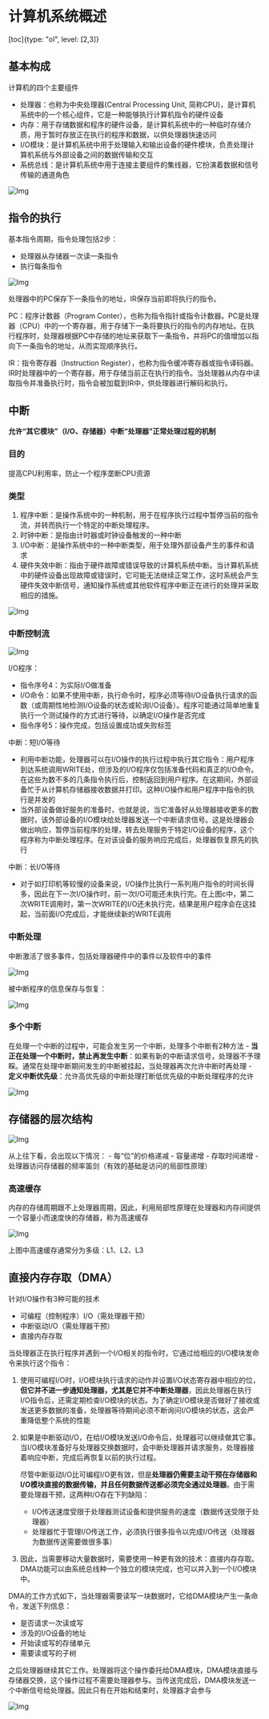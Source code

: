 # 计算机系统概述

[toc]{type: "ol", level: [2,3]}

## 基本构成

计算机的四个主要组件
- 处理器：也称为中央处理器(Central Processing Unit, 简称CPU)，是计算机系统中的一个核心组件，它是一种能够执行计算机指令的硬件设备
- 内存：用于存储数据和程序的硬件设备，是计算机系统中的一种临时存储介质，用于暂时存放正在执行的程序和数据，以供处理器快速访问
- I/O模块：是计算机系统中用于处理输入和输出设备的硬件模块，负责处理计算机系统与外部设备之间的数据传输和交互
- 系统总线：是计算机系统中用于连接主要组件的集线器，它扮演着数据和信号传输的通道角色


![Img](https://cdn.jsdelivr.net/gh/zhangyufeng0123/ImageHosting/img/yank-note-picgo-img-20230516203050.png)

## 指令的执行
基本指令周期，指令处理包括2步：
- 处理器从存储器一次读一条指令
- 执行每条指令

![Img](https://cdn.jsdelivr.net/gh/zhangyufeng0123/ImageHosting/img/yank-note-picgo-img-20230516204104.png)

处理器中的PC保存下一条指令的地址，IR保存当前即将执行的指令。

PC：程序计数器（Program Conter），也称为指令指针或指令计数器。PC是处理器（CPU）中的一个寄存器，用于存储下一条将要执行的指令的内存地址。在执行程序时，处理器根据PC中存储的地址来获取下一条指令，并将PC的值增加以指向下一条指令的地址，从而实现顺序执行。
    
IR：指令寄存器（Instruction Register），也称为指令缓冲寄存器或指令译码器。IR时处理器中的一个寄存器，用于存储当前正在执行的指令。当处理器从内存中读取指令并准备执行时，指令会被加载到IR中，供处理器进行解码和执行。

## 中断

**允许“其它模块”（I/O、存储器）中断“处理器”正常处理过程的机制**

### 目的

提高CPU利用率，防止一个程序垄断CPU资源

### 类型

1. 程序中断：是操作系统中的一种机制，用于在程序执行过程中暂停当前的指令流，并转而执行一个特定的中断处理程序。
2. 时钟中断：是指由计时器或时钟设备触发的一种中断
3. I/O中断：是操作系统中的一种中断类型，用于处理外部设备产生的事件和请求
4. 硬件失效中断：指由于硬件故障或错误导致的计算机系统中断。当计算机系统中的硬件设备出现故障或错误时，它可能无法继续正常工作，这时系统会产生硬件失效中断信号，通知操作系统或其他软件程序中断正在进行的处理并采取相应的措施。

![Img](https://cdn.jsdelivr.net/gh/zhangyufeng0123/ImageHosting/img/yank-note-picgo-img-20230516204925.png)

### 中断控制流

![Img](https://cdn.jsdelivr.net/gh/zhangyufeng0123/ImageHosting/img/yank-note-picgo-img-20230516210016.png)

I/O程序：
- 指令序号4：为实际I/O做准备
- I/O命令：如果不使用中断，执行命令时，程序必须等待I/O设备执行请求的函数（或周期性地检测I/O设备的状态或轮询I/O设备）。程序可能通过简单地重复执行一个测试操作的方式进行等待，以确定I/O操作是否完成
- 指令序号5：操作完成，包括设置成功或失败标签

中断：短I/O等待
- 利用中断功能，处理器可以在I/O操作的执行过程中执行其它指令：用户程序到达系统调用WRITE处，但涉及的I/O程序仅包括准备代码和真正的I/O命令。在这些为数不多的几条指令执行后，控制返回到用户程序。在这期间，外部设备忙于从计算机存储器接收数据并打印。这种I/O操作和用户程序中指令的执行是并发的
- 当外部设备做好服务的准备时，也就是说，当它准备好从处理器接收更多的数据时，该外部设备的I/O模块给处理器发送一个中断请求信号。这是处理器会做出响应，暂停当前程序的处理，转去处理服务于特定I/O设备的程序，这个程序称为中断处理程序。在对该设备的服务响应完成后，处理器恢复原先的执行

中断：长I/O等待
- 对于如打印机等较慢的设备来说，I/O操作比执行一系列用户指令的时间长得多，因此在下一次I/O操作时，前一次I/O可能还未执行完。在上图c中，第二次WRITE调用时，第一次WRITE的I/O还未执行完，结果是用户程序会在这挂起，当前面I/O完成后，才能继续新的WRITE调用

### 中断处理

中断激活了很多事件，包括处理器硬件中的事件以及软件中的事件

![Img](https://cdn.jsdelivr.net/gh/zhangyufeng0123/ImageHosting/img/yank-note-picgo-img-20230516211026.png)

被中断程序的信息保存与恢复：

![Img](https://cdn.jsdelivr.net/gh/zhangyufeng0123/ImageHosting/img/yank-note-picgo-img-20230517234021.png)

### 多个中断

在处理一个中断的过程中，可能会发生另一个中断，处理多个中断有2种方法
    - **当正在处理一个中断时，禁止再发生中断**：如果有新的中断请求信号，处理器不予理睬。通常在处理中断期间发生的中断被挂起，当处理器再次允许中断时再处理
    - **定义中断优先级**：允许高优先级的中断处理打断低优先级的中断处理程序的允许

![Img](https://cdn.jsdelivr.net/gh/zhangyufeng0123/ImageHosting/img/yank-note-picgo-img-20230517234241.png)

## 存储器的层次结构

![Img](https://cdn.jsdelivr.net/gh/zhangyufeng0123/ImageHosting/img/yank-note-picgo-img-20230517234331.png)

从上往下看，会出现以下情况：
    - 每“位”的价格递减
    - 容量递增
    - 存取时间递增
    - 处理器访问存储器的频率笛剑（有效的基础是访问的局部性原理）

### 高速缓存

内存的存储周期跟不上处理器周期，因此，利用局部性原理在处理器和内存间提供一个容量小而速度快的存储器，称为高速缓存

![Img](https://cdn.jsdelivr.net/gh/zhangyufeng0123/ImageHosting/img/yank-note-picgo-img-20230517234533.png)

上图中高速缓存通常分为多级：L1、L2、L3

## 直接内存存取（DMA）

针对I/O操作有3种可能的技术
- 可编程（控制程序）I/O（需处理器干预）
- 中断驱动I/O（需处理器干预）
- 直接内存存取

当处理器正在执行程序并遇到一个I/O相关的指令时，它通过给相应的I/O模块发命令来执行这个指令：
1. 使用可编程I/O时，I/O模块执行请求的动作并设置I/O状态寄存器中相应的位，**但它并不进一步通知处理器，尤其是它并不中断处理器**，因此处理器在执行I/O指令后，还需定期检查I/O模块的状态。为了确定I/O模块是否做好了接收或发送更多数据的准备，处理器等待期间必须不断询问I/O模块的状态，这会严重降低整个系统的性能
2. 如果是中断驱动I/O，在给I/O模块发送I/O命令后，处理器可以继续做其它事。当I/O模块准备好与处理器交换数据时，会中断处理器并请求服务，处理器接着响应中断，完成后再恢复以前的执行过程。

    尽管中断驱动I/O比可编程I/O更有效，但是**处理器仍需要主动干预在存储器和I/O模块直接的数据传输，并且任何数据传送都必须完全通过处理器**。由于需要处理器干预，这两种I/O存在下列缺陷：
    - I/O传送速度受限于处理器测试设备和提供服务的速度（数据传送受限于处理器）
    - 处理器忙于管理I/O传送工作，必须执行很多指令以完成I/O传送（处理器为数据传送需要做很多事）

3. 因此，当需要移动大量数据时，需要使用一种更有效的技术：直接内存存取。DMA功能可以由系统总线种一个独立的模块完成，也可以并入到一个I/O模块中。

DMA的工作方式如下，当处理器需要读写一块数据时，它给DMA模块产生一条命令，发送下列信息：
- 是否请求一次读或写
- 涉及的I/O设备的地址
- 开始读或写的存储单元
- 需要读或写的子树

之后处理器继续其它工作。处理器将这个操作委托给DMA模块，DMA模块直接与存储器交换，这个操作过程不需要处理器参与。当传送完成后，DMA模块发送一个中断信号给处理器。因此只有在开始和结束时，处理器才会参与

![Img](https://cdn.jsdelivr.net/gh/zhangyufeng0123/ImageHosting/img/yank-note-picgo-img-20230518000544.png)


